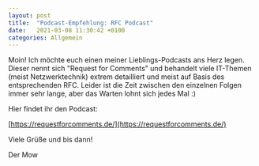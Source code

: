 ```yaml
---
layout: post
title:  "Podcast-Empfehlung: RFC Podcast"
date:   2021-03-08 11:30:42 +0100
categories: Allgemein
---
```


Moin! Ich möchte euch einen meiner Lieblings-Podcasts ans Herz legen. Dieser nennt sich "Request for Comments" und behandelt viele IT-Themen (meist Netzwerktechnik) 
extrem detailliert und meist auf Basis des entsprechenden RFC. Leider ist die Zeit zwischen den einzelnen Folgen immer sehr lange, aber das Warten lohnt sich jedes Mal :)

Hier findet ihr den Podcast:

[https://requestforcomments.de/](https://requestforcomments.de/)

Viele Grüße und bis dann!

Der Mow
